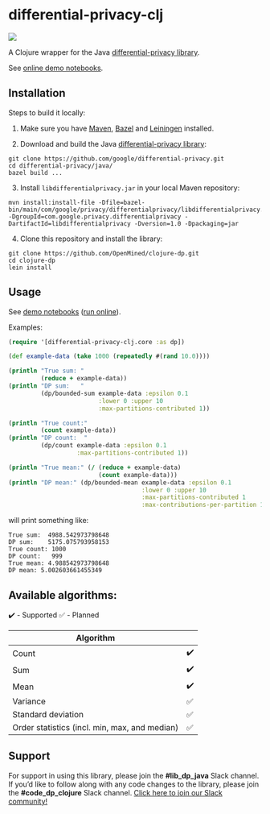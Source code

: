 # differential-privacy-clj
![](https://github.com/OpenMined/clojure-dp/workflows/Tests/badge.svg)

A Clojure wrapper for the Java [differential-privacy library](https://github.com/google/differential-privacy).

See [online demo notebooks](https://mybinder.org/v2/gh/OpenMined/JavaDP/master/?filepath=%2Fdoc%2Fclojure).

## Installation

Steps to build it locally:

1. Make sure you have [Maven](https://maven.apache.org/), [Bazel](https://docs.bazel.build/versions/master/install.html) and [Leiningen](https://leiningen.org/) installed.

2. Download and build the Java [differential-privacy library](https://github.com/google/differential-privacy):
```
git clone https://github.com/google/differential-privacy.git
cd differential-privacy/java/
bazel build ...
```

3. Install `libdifferentialprivacy.jar` in your local Maven repository:

```
mvn install:install-file -Dfile=bazel-bin/main/com/google/privacy/differentialprivacy/libdifferentialprivacy.jar -DgroupId=com.google.privacy.differentialprivacy -DartifactId=libdifferentialprivacy -Dversion=1.0 -Dpackaging=jar
```

4. Clone this repository and install the library:

```
git clone https://github.com/OpenMined/clojure-dp.git
cd clojure-dp
lein install
```

## Usage

See [demo notebooks](https://github.com/OpenMined/JavaDP/tree/master/doc/clojure) ([run online](https://mybinder.org/v2/gh/OpenMined/JavaDP/master/?filepath=%2Fdoc%2Fclojure)).

Examples:

```clojure
(require '[differential-privacy-clj.core :as dp])

(def example-data (take 1000 (repeatedly #(rand 10.0))))

(println "True sum: "
         (reduce + example-data))
(println "DP sum:   "
         (dp/bounded-sum example-data :epsilon 0.1
                         :lower 0 :upper 10
                         :max-partitions-contributed 1))

(println "True count:"
         (count example-data))
(println "DP count:  "
         (dp/count example-data :epsilon 0.1
                   :max-partitions-contributed 1))

(println "True mean:" (/ (reduce + example-data)
                         (count example-data)))
(println "DP mean:" (dp/bounded-mean example-data :epsilon 0.1
                                     :lower 0 :upper 10
                                     :max-partitions-contributed 1
                                     :max-contributions-per-partition 1))
```
will print something like:
```
True sum:  4988.542973798648
DP sum:    5175.075793958153
True count: 1000
DP count:   999
True mean: 4.988542973798648
DP mean: 5.002603661455349
```

## Available algorithms:

:heavy_check_mark: - Supported :white_check_mark: - Planned

| Algorithm          |                    |
|--------------------|--------------------|
| Count              | :heavy_check_mark: |
| Sum                | :heavy_check_mark: |
| Mean               | :heavy_check_mark: |
| Variance           | :white_check_mark: |
| Standard deviation | :white_check_mark: |
| Order statistics (incl. min, max, and median) | :white_check_mark: |


## Support

For support in using this library, please join the **#lib_dp_java** Slack channel. If you’d like to follow along with any code changes to the library, please join the **#code_dp_clojure** Slack channel. [Click here to join our Slack community!](https://slack.openmined.org)

